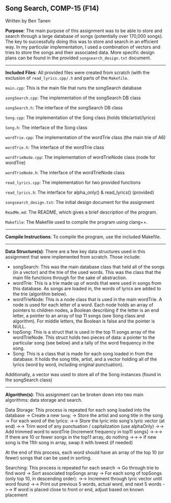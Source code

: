 
## Song Search, COMP-15 (F14)
Written by Ben Tanen

**Purpose**: The main purpose of this assignment was to be able to store and
search through a large database of songs (potentially over 170,000 songs). The
key to successfully doing this was to store and search in an efficient way. In
my particular implementation, I used a combination of vectors and tries to store
the songs and their associated data. More specific design plans can be found in
the provided `songsearch_design.txt` document.

* * *

**Included Files**: All provided files were created from scratch (with the
exclusion of `read_lyrics.cpp/.h` and parts of the `Makefile`.

`main.cpp`: This is the main file that runs the songSearch database

`songSearch.cpp`: The implementation of the songSearch DB class

`songSearch.h`: The interface of the songSearch DB class

`Song.cpp`: The implementation of the Song class (holds title/artist/lyrics)

`Song.h`: The interface of the Song class

`wordTrie.cpp`: The implementation of the wordTrie class (the main trie of A6)

`wordTrie.h`: The interface of the wordTrie class

`wordTrieNode.cpp`: The implementation of wordTrieNode class (node for wordTrie)

`wordTrieNode.h`: The interface of the wordTrieNode class

`read_lyrics.cpp`: The implementation for two provided functions

`read_lyrics.h`: The interface for alpha_only() & read_lyrics() (provided)

`songsearch_design.txt`: The initial design document for the assignment

`ReadMe.md`: The README, which gives a brief description of the program.

`Makefile`: The Makefile used to compile the program using clang++.
 
* * *

**Compile Instructions**: To compile the program, use the included Makefile.

* * *

**Data Structure(s)**: There are a few key data structures used in this
assignment that were implemented from scratch. Those include:

- songSearch: This was the main database class that held all of the songs (in a
vector) and the trie of the used words. This was the class that the main file
functions through for the sake of abstraction.
- wordTrie: This is a trie made up of words that were used in songs from this 
database. As songs are loaded in, the words of lyrics are added to the trie 
(algorithm below).
- wordTrieNode: This is a node class that is used in the main wordTrie. 
A node is used for each letter of a word. Each node holds an array of pointers 
to children nodes, a Boolean describing if the letter is an end letter, a 
pointer to an array of top 11 songs (see Song class and algorithm). For middle 
letters, the Boolean is false and the pointer is NULL. 
- topSong: This is a struct that is used in the top 11 songs array of the 
wordTrieNode. This struct holds two pieces of data: a pointer to the 
particular song (see below) and a tally of the word frequency in the song.
- Song: This is a class that is made for each song loaded in from the 
database. It holds the song title, artist, and a vector holding all of the 
lyrics (word by word, including original punctuation).

Additionally, a vector was used to store all of the Song instances (found in
the songSearch class)

* * *

**Algorithm(s)**: This assignment can be broken down into two main 
algorithms: data storage and search.

Data Storage: This process is repeated for each song loaded into the database
-> Create a new `Song`:
-> Store the artist and song title in the song
-> For each word of the lyrics:
->-> Store the lyric into song's lyric vector (at end)
->-> Trim word of any punctuation / capitalization (use alphaOnly)
->-> Add trimmed word to wordTrie [Increment frequency in top11 songs]
->->-> If there are 10 or fewer songs in the top11 array, do nothing
->->-> If new song is the 11th song in array, swap it with lowest (if needed)

At the end of this process, each word should have an array of the top 10 
(or fewer) songs that can be used in sorting.

Searching: This process is repeated for each search
-> Go through trie to find word
-> Sort associated topSongs array
-> For each song of topSongs (only top 10, in descending order):
->-> Increment through lyric vector until word found
->-> Print out previous 5 words, actual word, and next 5 words
->-> If word is placed close to front or end, adjust based on known placement
